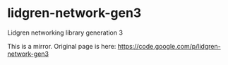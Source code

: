 lidgren-network-gen3
====================

Lidgren networking library generation 3

This is a mirror. Original page is here: https://code.google.com/p/lidgren-network-gen3
